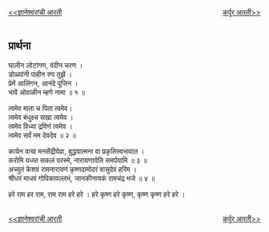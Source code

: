 <a href="/ganapati-aaratyaa/ज्ञानेश्वरांची%20आरती.html" style="float: left;"><<ज्ञानेश्वरांची आरती</a> <a href="/ganapati-aaratyaa/कर्पूर आरती.html" style="float: right;">कर्पूर आरती>></a>  

<br />
<br />

प्रार्थना
------------
घालीन लोटांगण, वंदीन चरण ।  
डोळ्यांनी पाहीन रुप तुझें ।  
प्रेमें आलिंगन, आनंदे पूजिन ।  
भावें ओवाळीन म्हणे नामा ॥ १ ॥  
  
त्वमेव माता च पिता त्वमेव।  
त्वमेव बंधुक्ष्च सखा त्वमेव ।  
त्वमेव विध्या द्रविणं त्वमेव ।  
त्वमेव सर्वं मम देवदेव ॥ २ ॥  
  
कायेन वाचा मनसेंद्रीयेव्रा, बुद्धयात्मना वा प्रकृतिस्वभावात ।  
करोमि यध्य्त सकलं परस्मे, नारायणायेति समर्पयामि ॥ ३ ॥  
अच्युतं केशवं रामनारायणं कृष्णदामोदरं वासुदेवं हरिम ।  
श्रीधरं माधवं गोपिकावल्लभं, जानकीनायकं रामचंद्र भजे ॥ ४ ॥  
  
  
हरे राम हर राम, राम राम हरे हरे ।
हरे कृष्ण हरे कृष्ण, कृष्ण कृष्ण हरे हरे ।

<br />
<a href="/ganapati-aaratyaa/ज्ञानेश्वरांची%20आरती.html" style="float: left;"><<ज्ञानेश्वरांची आरती</a> <a href="/ganapati-aaratyaa/कर्पूर आरती.html" style="float: right;">कर्पूर आरती>></a>
